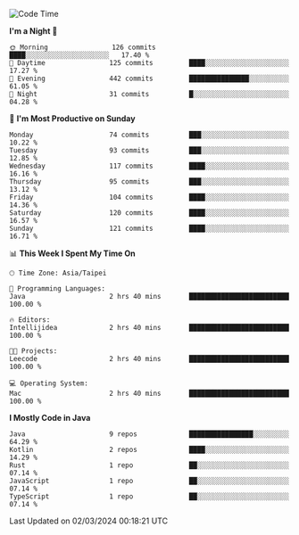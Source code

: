 <!--START_SECTION:waka-->
![Code Time](http://img.shields.io/badge/Code%20Time-1%2C862%20hrs%2015%20mins-blue)

**I'm a Night 🦉** 

```text
🌞 Morning                126 commits         ████░░░░░░░░░░░░░░░░░░░░░   17.40 % 
🌆 Daytime                125 commits         ████░░░░░░░░░░░░░░░░░░░░░   17.27 % 
🌃 Evening                442 commits         ███████████████░░░░░░░░░░   61.05 % 
🌙 Night                  31 commits          █░░░░░░░░░░░░░░░░░░░░░░░░   04.28 % 
```
📅 **I'm Most Productive on Sunday** 

```text
Monday                   74 commits          ███░░░░░░░░░░░░░░░░░░░░░░   10.22 % 
Tuesday                  93 commits          ███░░░░░░░░░░░░░░░░░░░░░░   12.85 % 
Wednesday                117 commits         ████░░░░░░░░░░░░░░░░░░░░░   16.16 % 
Thursday                 95 commits          ███░░░░░░░░░░░░░░░░░░░░░░   13.12 % 
Friday                   104 commits         ████░░░░░░░░░░░░░░░░░░░░░   14.36 % 
Saturday                 120 commits         ████░░░░░░░░░░░░░░░░░░░░░   16.57 % 
Sunday                   121 commits         ████░░░░░░░░░░░░░░░░░░░░░   16.71 % 
```


📊 **This Week I Spent My Time On** 

```text
🕑︎ Time Zone: Asia/Taipei

💬 Programming Languages: 
Java                     2 hrs 40 mins       █████████████████████████   100.00 % 

🔥 Editors: 
Intellijidea             2 hrs 40 mins       █████████████████████████   100.00 % 

🐱‍💻 Projects: 
Leecode                  2 hrs 40 mins       █████████████████████████   100.00 % 

💻 Operating System: 
Mac                      2 hrs 40 mins       █████████████████████████   100.00 % 
```

**I Mostly Code in Java** 

```text
Java                     9 repos             ████████████████░░░░░░░░░   64.29 % 
Kotlin                   2 repos             ████░░░░░░░░░░░░░░░░░░░░░   14.29 % 
Rust                     1 repo              ██░░░░░░░░░░░░░░░░░░░░░░░   07.14 % 
JavaScript               1 repo              ██░░░░░░░░░░░░░░░░░░░░░░░   07.14 % 
TypeScript               1 repo              ██░░░░░░░░░░░░░░░░░░░░░░░   07.14 % 
```




 Last Updated on 02/03/2024 00:18:21 UTC
<!--END_SECTION:waka-->
